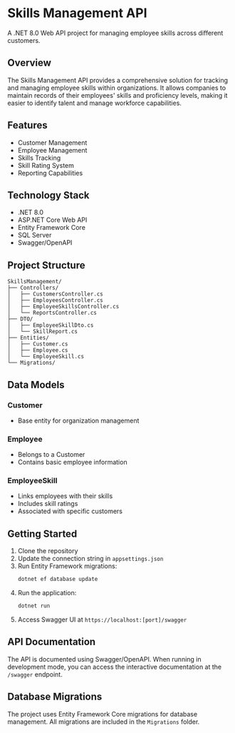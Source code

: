 # Skills Management API

A .NET 8.0 Web API project for managing employee skills across different customers.

## Overview

The Skills Management API provides a comprehensive solution for tracking and managing employee skills within organizations. It allows companies to maintain records of their employees' skills and proficiency levels, making it easier to identify talent and manage workforce capabilities.

## Features

- Customer Management
- Employee Management
- Skills Tracking
- Skill Rating System
- Reporting Capabilities

## Technology Stack

- .NET 8.0
- ASP.NET Core Web API
- Entity Framework Core
- SQL Server
- Swagger/OpenAPI

## Project Structure

```
SkillsManagement/
├── Controllers/
│   ├── CustomersController.cs
│   ├── EmployeesController.cs
│   ├── EmployeeSkillsController.cs
│   └── ReportsController.cs
├── DTO/
│   ├── EmployeeSkillDto.cs
│   └── SkillReport.cs
├── Entities/
│   ├── Customer.cs
│   ├── Employee.cs
│   └── EmployeeSkill.cs
└── Migrations/
```

## Data Models

### Customer
- Base entity for organization management

### Employee
- Belongs to a Customer
- Contains basic employee information

### EmployeeSkill
- Links employees with their skills
- Includes skill ratings
- Associated with specific customers

## Getting Started

1. Clone the repository
2. Update the connection string in `appsettings.json`
3. Run Entity Framework migrations:
   ```powershell
   dotnet ef database update
   ```
4. Run the application:
   ```powershell
   dotnet run
   ```
5. Access Swagger UI at `https://localhost:[port]/swagger`

## API Documentation

The API is documented using Swagger/OpenAPI. When running in development mode, you can access the interactive documentation at the `/swagger` endpoint.

## Database Migrations

The project uses Entity Framework Core migrations for database management. All migrations are included in the `Migrations` folder.